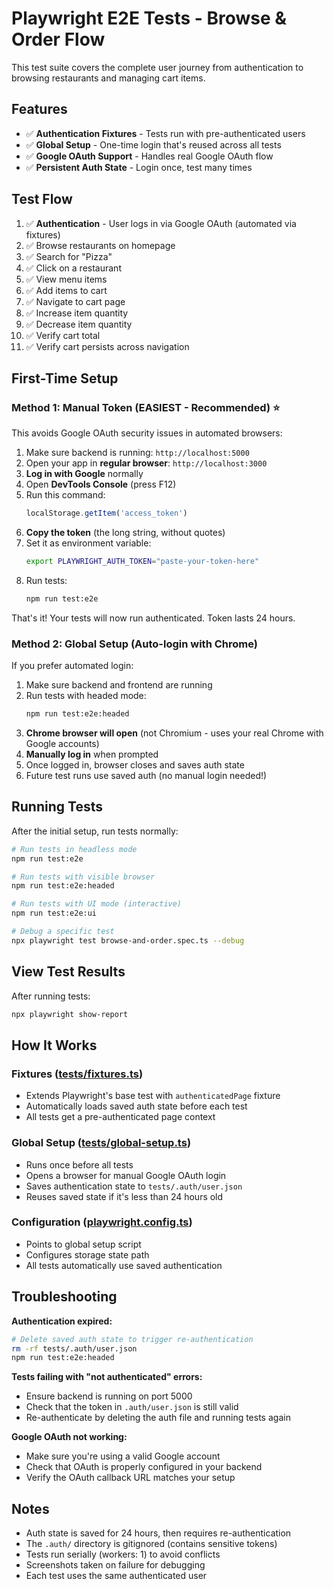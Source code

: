 # Playwright E2E Tests - Browse & Order Flow

This test suite covers the complete user journey from authentication to browsing restaurants and managing cart items.

## Features

- ✅ **Authentication Fixtures** - Tests run with pre-authenticated users
- ✅ **Global Setup** - One-time login that's reused across all tests
- ✅ **Google OAuth Support** - Handles real Google OAuth flow
- ✅ **Persistent Auth State** - Login once, test many times

## Test Flow

1. ✅ **Authentication** - User logs in via Google OAuth (automated via fixtures)
2. ✅ Browse restaurants on homepage
3. ✅ Search for "Pizza"
4. ✅ Click on a restaurant
5. ✅ View menu items
6. ✅ Add items to cart
7. ✅ Navigate to cart page
8. ✅ Increase item quantity
9. ✅ Decrease item quantity
10. ✅ Verify cart total
11. ✅ Verify cart persists across navigation

## First-Time Setup

### Method 1: Manual Token (EASIEST - Recommended) ⭐

This avoids Google OAuth security issues in automated browsers:

1. Make sure backend is running: `http://localhost:5000`
2. Open your app in **regular browser**: `http://localhost:3000`
3. **Log in with Google** normally
4. Open **DevTools Console** (press F12)
5. Run this command:
   ```javascript
   localStorage.getItem('access_token')
   ```
6. **Copy the token** (the long string, without quotes)
7. Set it as environment variable:
   ```bash
   export PLAYWRIGHT_AUTH_TOKEN="paste-your-token-here"
   ```
8. Run tests:
   ```bash
   npm run test:e2e
   ```

That's it! Your tests will now run authenticated. Token lasts 24 hours.

### Method 2: Global Setup (Auto-login with Chrome)

If you prefer automated login:

1. Make sure backend and frontend are running
2. Run tests with headed mode:
   ```bash
   npm run test:e2e:headed
   ```
3. **Chrome browser will open** (not Chromium - uses your real Chrome with Google accounts)
4. **Manually log in** when prompted
5. Once logged in, browser closes and saves auth state
6. Future test runs use saved auth (no manual login needed!)

## Running Tests

After the initial setup, run tests normally:

```bash
# Run tests in headless mode
npm run test:e2e

# Run tests with visible browser
npm run test:e2e:headed

# Run tests with UI mode (interactive)
npm run test:e2e:ui

# Debug a specific test
npx playwright test browse-and-order.spec.ts --debug
```

## View Test Results

After running tests:
```bash
npx playwright show-report
```

## How It Works

### Fixtures ([tests/fixtures.ts](tests/fixtures.ts))
- Extends Playwright's base test with `authenticatedPage` fixture
- Automatically loads saved auth state before each test
- All tests get a pre-authenticated page context

### Global Setup ([tests/global-setup.ts](tests/global-setup.ts))
- Runs once before all tests
- Opens a browser for manual Google OAuth login
- Saves authentication state to `tests/.auth/user.json`
- Reuses saved state if it's less than 24 hours old

### Configuration ([playwright.config.ts](../playwright.config.ts))
- Points to global setup script
- Configures storage state path
- All tests automatically use saved authentication

## Troubleshooting

**Authentication expired:**
```bash
# Delete saved auth state to trigger re-authentication
rm -rf tests/.auth/user.json
npm run test:e2e:headed
```

**Tests failing with "not authenticated" errors:**
- Ensure backend is running on port 5000
- Check that the token in `.auth/user.json` is still valid
- Re-authenticate by deleting the auth file and running tests again

**Google OAuth not working:**
- Make sure you're using a valid Google account
- Check that OAuth is properly configured in your backend
- Verify the OAuth callback URL matches your setup

## Notes

- Auth state is saved for 24 hours, then requires re-authentication
- The `.auth/` directory is gitignored (contains sensitive tokens)
- Tests run serially (workers: 1) to avoid conflicts
- Screenshots taken on failure for debugging
- Each test uses the same authenticated user
